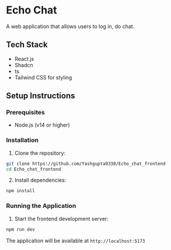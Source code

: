 # Echo Chat

A web application that allows users to log in, do chat.

## Tech Stack
- React.js
- Shadcn
- ts
- Tailwind CSS for styling

## Setup Instructions

### Prerequisites
- Node.js (v14 or higher)

### Installation

1. Clone the repository:
```bash
git clone https://github.com/Yashgupta9330/Echo_chat_frontend
cd Echo_chat_frontend
```
2. Install  dependencies:
```bash
npm install
```

### Running the Application
1. Start the frontend development server:
```bash
npm run dev
```

The application will be available at `http://localhost:5173`


